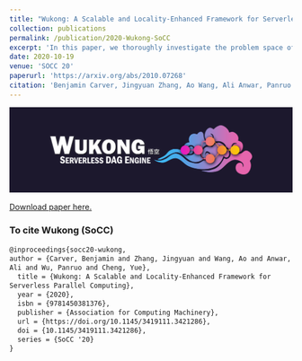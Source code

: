 ```yaml
---
title: "Wukong: A Scalable and Locality-Enhanced Framework for Serverless Parallel Computing"
collection: publications
permalink: /publication/2020-Wukong-SoCC
excerpt: 'In this paper, we thoroughly investigate the problem space of DAG scheduling in serverless computing. We identify and evaluate a set of techniques to make DAG schedulers serverless-aware. These techniques have been implemented in Wukong, a serverless, DAG scheduler attuned to AWS Lambda. Wukong provides decentralized scheduling through a combination of static and dynamic scheduling. We present the results of an empirical study in which Wukong is applied to a range of microbenchmark and real-world DAG applications. Results demonstrate the efficacy of Wukong in minimizing the performance overhead introduced by AWS Lambda --- Wukong achieves competitive performance compared to a serverful DAG scheduler, while improving the performance of real-world DAG jobs by as much as 3.1X at larger scale.'
date: 2020-10-19
venue: 'SOCC 20'
paperurl: 'https://arxiv.org/abs/2010.07268'
citation: 'Benjamin Carver, Jingyuan Zhang, Ao Wang, Ali Anwar, Panruo Wu, Yue Cheng. (2020). &quot;Wukong: A Scalable and Locality-Enhanced Framework for Serverless Parallel Computing.&quot; <i>SoCC20</i>.'
---
```


![Wukong Logo](/assets/images/wukong_logo.png)

<a href="{{ site.baseurl }}/pdfs/wukong_socc.pdf" target="_blank">Download paper here.</a>

### To cite Wukong (SoCC)
```
@inproceedings{socc20-wukong,
author = {Carver, Benjamin and Zhang, Jingyuan and Wang, Ao and Anwar, Ali and Wu, Panruo and Cheng, Yue},
  title = {Wukong: A Scalable and Locality-Enhanced Framework for Serverless Parallel Computing},
  year = {2020},
  isbn = {9781450381376},
  publisher = {Association for Computing Machinery},
  url = {https://doi.org/10.1145/3419111.3421286},
  doi = {10.1145/3419111.3421286},
  series = {SoCC '20}
}
```